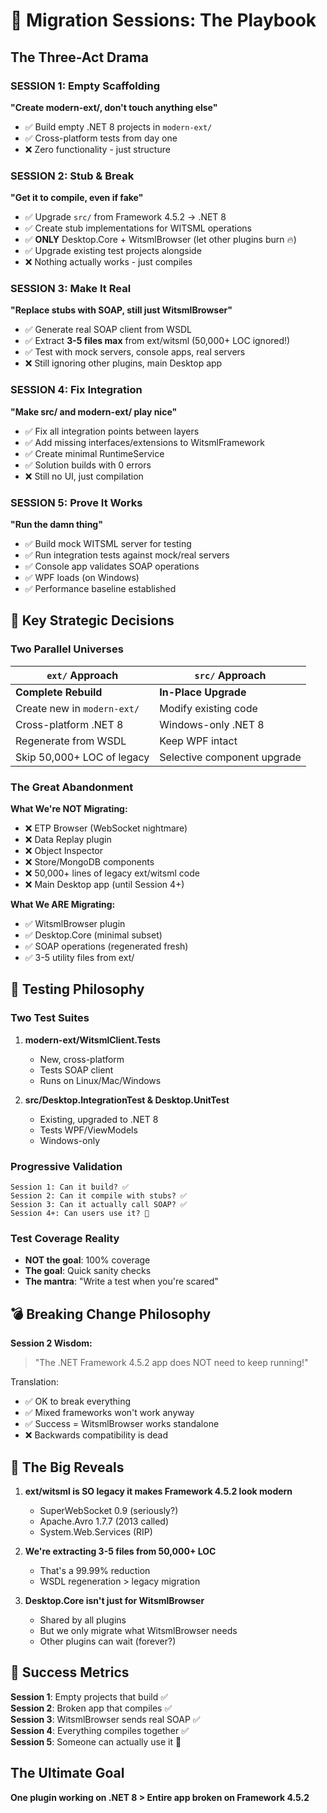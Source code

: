 # 🎯 Migration Sessions: The Playbook

## The Three-Act Drama

### SESSION 1: Empty Scaffolding
**"Create modern-ext/, don't touch anything else"**
- ✅ Build empty .NET 8 projects in `modern-ext/`
- ✅ Cross-platform tests from day one
- ❌ Zero functionality - just structure

### SESSION 2: Stub & Break  
**"Get it to compile, even if fake"**
- ✅ Upgrade `src/` from Framework 4.5.2 → .NET 8
- ✅ Create stub implementations for WITSML operations
- ✅ **ONLY** Desktop.Core + WitsmlBrowser (let other plugins burn 🔥)
- ✅ Upgrade existing test projects alongside
- ❌ Nothing actually works - just compiles

### SESSION 3: Make It Real
**"Replace stubs with SOAP, still just WitsmlBrowser"**
- ✅ Generate real SOAP client from WSDL
- ✅ Extract **3-5 files max** from ext/witsml (50,000+ LOC ignored!)
- ✅ Test with mock servers, console apps, real servers
- ❌ Still ignoring other plugins, main Desktop app

### SESSION 4: Fix Integration
**"Make src/ and modern-ext/ play nice"**
- ✅ Fix all integration points between layers
- ✅ Add missing interfaces/extensions to WitsmlFramework
- ✅ Create minimal RuntimeService
- ✅ Solution builds with 0 errors
- ❌ Still no UI, just compilation

### SESSION 5: Prove It Works
**"Run the damn thing"**
- ✅ Build mock WITSML server for testing
- ✅ Run integration tests against mock/real servers
- ✅ Console app validates SOAP operations
- ✅ WPF loads (on Windows)
- ✅ Performance baseline established

## 🔑 Key Strategic Decisions

### Two Parallel Universes
| `ext/` Approach | `src/` Approach |
|-----------------|-----------------|
| **Complete Rebuild** | **In-Place Upgrade** |
| Create new in `modern-ext/` | Modify existing code |
| Cross-platform .NET 8 | Windows-only .NET 8 |
| Regenerate from WSDL | Keep WPF intact |
| Skip 50,000+ LOC of legacy | Selective component upgrade |

### The Great Abandonment
**What We're NOT Migrating:**
- ❌ ETP Browser (WebSocket nightmare)
- ❌ Data Replay plugin
- ❌ Object Inspector
- ❌ Store/MongoDB components
- ❌ 50,000+ lines of legacy ext/witsml code
- ❌ Main Desktop app (until Session 4+)

**What We ARE Migrating:**
- ✅ WitsmlBrowser plugin
- ✅ Desktop.Core (minimal subset)
- ✅ SOAP operations (regenerated fresh)
- ✅ 3-5 utility files from ext/

## 🧪 Testing Philosophy

### Two Test Suites
1. **modern-ext/WitsmlClient.Tests**
   - New, cross-platform
   - Tests SOAP client
   - Runs on Linux/Mac/Windows

2. **src/Desktop.IntegrationTest & Desktop.UnitTest**  
   - Existing, upgraded to .NET 8
   - Tests WPF/ViewModels
   - Windows-only

### Progressive Validation
```
Session 1: Can it build? ✅
Session 2: Can it compile with stubs? ✅
Session 3: Can it actually call SOAP? ✅
Session 4+: Can users use it? 🤷
```

### Test Coverage Reality
- **NOT the goal**: 100% coverage
- **The goal**: Quick sanity checks
- **The mantra**: "Write a test when you're scared"

## 💣 Breaking Change Philosophy

**Session 2 Wisdom:**
> "The .NET Framework 4.5.2 app does NOT need to keep running!"

Translation: 
- ✅ OK to break everything
- ✅ Mixed frameworks won't work anyway
- ✅ Success = WitsmlBrowser works standalone
- ❌ Backwards compatibility is dead

## 🎪 The Big Reveals

1. **ext/witsml is SO legacy it makes Framework 4.5.2 look modern**
   - SuperWebSocket 0.9 (seriously?)
   - Apache.Avro 1.7.7 (2013 called)
   - System.Web.Services (RIP)

2. **We're extracting 3-5 files from 50,000+ LOC**
   - That's a 99.99% reduction
   - WSDL regeneration > legacy migration

3. **Desktop.Core isn't just for WitsmlBrowser**
   - Shared by all plugins
   - But we only migrate what WitsmlBrowser needs
   - Other plugins can wait (forever?)

## 🚀 Success Metrics

**Session 1**: Empty projects that build ✅  
**Session 2**: Broken app that compiles ✅  
**Session 3**: WitsmlBrowser sends real SOAP ✅  
**Session 4**: Everything compiles together ✅  
**Session 5**: Someone can actually use it 🎯

## The Ultimate Goal
**One plugin working on .NET 8 > Entire app broken on Framework 4.5.2**
